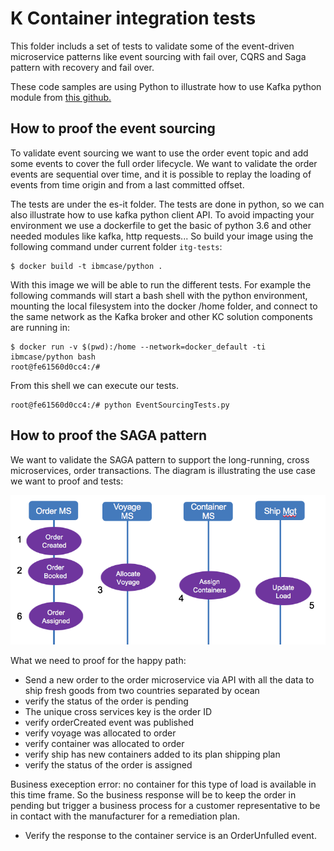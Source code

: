 # K Container integration tests

This folder includs a set of tests to validate some of the event-driven microservice patterns like event sourcing with fail over, CQRS and Saga pattern with recovery and fail over.

These code samples are using Python to illustrate how to use Kafka python module from [this github.](https://github.com/confluentinc/confluent-kafka-python)

## How to proof the event sourcing

To validate event sourcing we want to use the order event topic and add some events to cover the full order lifecycle. We want to validate the order events are sequential over time, and it is possible to replay the loading of events from time origin and from a last committed offset.

The tests are under the es-it folder. The tests are done in python, so we can also illustrate how to use kafka python client API. To avoid impacting your environment we use a dockerfile to get the basic of python 3.6 and other needed modules like kafka, http requests... So build your image using the following command under current folder `itg-tests`:

```shell
$ docker build -t ibmcase/python .
```
With this image we will be able to run the different tests. For example the following commands will start a bash shell with the python environment, mounting the local filesystem into the docker /home folder, and connect to the same network as the Kafka broker and other KC solution components are running in:

```shell
$ docker run -v $(pwd):/home --network=docker_default -ti ibmcase/python bash
root@fe61560d0cc4:/# 
```
From this shell we can execute our tests.

```shell
root@fe61560d0cc4:/# python EventSourcingTests.py
```



## How to proof the SAGA pattern

We want to validate the SAGA pattern to support the long-running, cross microservices, order transactions. The diagram is illustrating the use case we want to proof and tests:

![](docs/saga-ctx.png)

What we need to proof for the happy path:
* Send a new order to the order microservice via API with all the data to ship fresh goods from two countries separated by ocean
* verify the status of the order is pending
* The unique cross services key is the order ID
* verify orderCreated event was published
* verify voyage was allocated to order
* verify container was allocated to order
* verify ship has new containers added to its plan shipping plan 
* verify the status of the order is assigned

Business exeception error: no container for this type of load is available in this time frame. So the business response will be to keep the order in pending but trigger a business process for a customer representative to be in contact with the manufacturer for a remediation plan. 

* Verify the response to the container service is an OrderUnfulled event.

